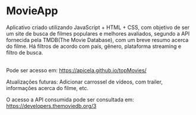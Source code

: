 # MovieApp

Aplicativo criado utilizando JavaScript + HTML + CSS, com objetivo de ser um site de busca de filmes populares e melhores avaliados, segundo a API fornecida pela TMDB(The Movie Database), com um breve resumo acerca do filme. Há filtros de acordo com país, gênero, plataforma streaming e filtro de busca.<br><br>

Pode ser acesso em: https://apicela.github.io/topMovies/<br>

Atualizações futuras: Adicionar carrossel de vídeos, com trailer, informações acerca do filme, etc.<br>

O acesso a API consumida pode ser consultada em: https://developers.themoviedb.org/3
